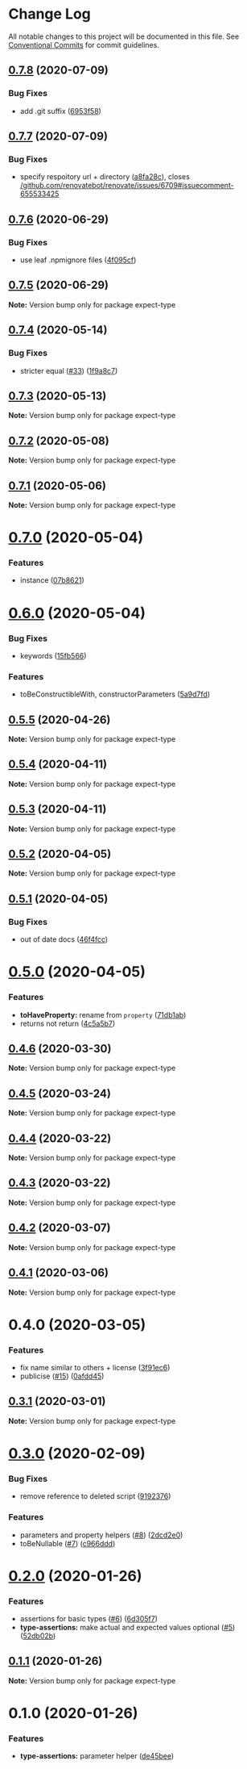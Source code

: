 # Change Log

All notable changes to this project will be documented in this file.
See [Conventional Commits](https://conventionalcommits.org) for commit guidelines.

## [0.7.8](https://github.com/mmkal/ts/compare/expect-type@0.7.7...expect-type@0.7.8) (2020-07-09)


### Bug Fixes

* add .git suffix ([6953f58](https://github.com/mmkal/ts/commit/6953f58e018c0cb91f61a1166506a7c30c273681))






## [0.7.7](https://github.com/mmkal/ts/compare/expect-type@0.7.6...expect-type@0.7.7) (2020-07-09)


### Bug Fixes

* specify respoitory url + directory ([a8fa28c](https://github.com/mmkal/ts/commit/a8fa28cbee184ea43e90cc75192a406adc398da0)), closes [/github.com/renovatebot/renovate/issues/6709#issuecomment-655533425](https://github.com//github.com/renovatebot/renovate/issues/6709/issues/issuecomment-655533425)





## [0.7.6](https://github.com/mmkal/ts/compare/expect-type@0.7.5...expect-type@0.7.6) (2020-06-29)


### Bug Fixes

* use leaf .npmignore files ([4f095cf](https://github.com/mmkal/ts/commit/4f095cf1f358dc7352e62187b1391aabfdbc6683))





## [0.7.5](https://github.com/mmkal/ts/compare/expect-type@0.7.4...expect-type@0.7.5) (2020-06-29)

**Note:** Version bump only for package expect-type






## [0.7.4](https://github.com/mmkal/ts/compare/expect-type@0.7.3...expect-type@0.7.4) (2020-05-14)


### Bug Fixes

* stricter equal ([#33](https://github.com/mmkal/ts/issues/33)) ([1f9a8c7](https://github.com/mmkal/ts/commit/1f9a8c7fe7ce962e9d6e2d8ddffeee81bce1ca31))





## [0.7.3](https://github.com/mmkal/ts/compare/expect-type@0.7.2...expect-type@0.7.3) (2020-05-13)

**Note:** Version bump only for package expect-type





## [0.7.2](https://github.com/mmkal/ts/compare/expect-type@0.7.1...expect-type@0.7.2) (2020-05-08)

**Note:** Version bump only for package expect-type





## [0.7.1](https://github.com/mmkal/ts/compare/expect-type@0.7.0...expect-type@0.7.1) (2020-05-06)

**Note:** Version bump only for package expect-type





# [0.7.0](https://github.com/mmkal/ts/compare/expect-type@0.6.0...expect-type@0.7.0) (2020-05-04)


### Features

* instance ([07b8621](https://github.com/mmkal/ts/commit/07b8621276a02f2ed1ff4d9446d0b8d6ba82ed5f))





# [0.6.0](https://github.com/mmkal/ts/compare/expect-type@0.5.5...expect-type@0.6.0) (2020-05-04)


### Bug Fixes

* keywords ([15fb566](https://github.com/mmkal/ts/commit/15fb566468a9f258c6126d24931d59bafa7cfb6f))


### Features

* toBeConstructibleWith, constructorParameters ([5a9d7fd](https://github.com/mmkal/ts/commit/5a9d7fd2c45f9eee7bffc6e6ed75e51712397b35))






## [0.5.5](https://github.com/mmkal/ts/compare/expect-type@0.5.4...expect-type@0.5.5) (2020-04-26)

**Note:** Version bump only for package expect-type






## [0.5.4](https://github.com/mmkal/ts/compare/expect-type@0.5.3...expect-type@0.5.4) (2020-04-11)

**Note:** Version bump only for package expect-type





## [0.5.3](https://github.com/mmkal/ts/compare/expect-type@0.5.2...expect-type@0.5.3) (2020-04-11)

**Note:** Version bump only for package expect-type





## [0.5.2](https://github.com/mmkal/ts/compare/expect-type@0.5.1...expect-type@0.5.2) (2020-04-05)

**Note:** Version bump only for package expect-type





## [0.5.1](https://github.com/mmkal/ts/compare/expect-type@0.5.0...expect-type@0.5.1) (2020-04-05)


### Bug Fixes

* out of date docs ([46f4fcc](https://github.com/mmkal/ts/commit/46f4fccda0db250218d0762f2a5b46f924c7f96d))





# [0.5.0](https://github.com/mmkal/ts/compare/expect-type@0.4.6...expect-type@0.5.0) (2020-04-05)


### Features

* **toHaveProperty:** rename from `property` ([71db1ab](https://github.com/mmkal/ts/commit/71db1ab62ea19a96bf7c9261c06c8a6a5c08d034))
* returns not return ([4c5a5b7](https://github.com/mmkal/ts/commit/4c5a5b708f86d7073008f1f16e8c56e4583df2ed))






## [0.4.6](https://github.com/mmkal/ts/compare/expect-type@0.4.5...expect-type@0.4.6) (2020-03-30)

**Note:** Version bump only for package expect-type






## [0.4.5](https://github.com/mmkal/ts/compare/expect-type@0.4.4...expect-type@0.4.5) (2020-03-24)

**Note:** Version bump only for package expect-type





## [0.4.4](https://github.com/mmkal/ts/compare/expect-type@0.4.3...expect-type@0.4.4) (2020-03-22)

**Note:** Version bump only for package expect-type





## [0.4.3](https://github.com/mmkal/ts/compare/expect-type@0.4.2...expect-type@0.4.3) (2020-03-22)

**Note:** Version bump only for package expect-type





## [0.4.2](https://github.com/mmkal/ts/compare/expect-type@0.4.1...expect-type@0.4.2) (2020-03-07)

**Note:** Version bump only for package expect-type






## [0.4.1](https://github.com/mmkal/ts/compare/expect-type@0.4.0...expect-type@0.4.1) (2020-03-06)

**Note:** Version bump only for package expect-type





# 0.4.0 (2020-03-05)


### Features

* fix name similar to others + license ([3f91ec6](https://github.com/mmkal/ts/commit/3f91ec6da89e2de07453fbc27379a783d754d8b8))
* publicise ([#15](https://github.com/mmkal/ts/issues/15)) ([0afdd45](https://github.com/mmkal/ts/commit/0afdd459e1dc89c2c39f56dcebf2ecdabb5df123))






## [0.3.1](https://github.com/mmkal/ts/compare/expect-type@0.3.0...expect-type@0.3.1) (2020-03-01)

**Note:** Version bump only for package expect-type





# [0.3.0](https://github.com/mmkal/ts/compare/expect-type@0.2.0...expect-type@0.3.0) (2020-02-09)


### Bug Fixes

* remove reference to deleted script ([9192376](https://github.com/mmkal/ts/commit/9192376a2fa369cfbd8f599edef4cfd64e0e28cd))


### Features

* parameters and property helpers ([#8](https://github.com/mmkal/ts/issues/8)) ([2dcd2e0](https://github.com/mmkal/ts/commit/2dcd2e058ec33f49bc718f084075bd88af0cf709))
* toBeNullable ([#7](https://github.com/mmkal/ts/issues/7)) ([c966ddd](https://github.com/mmkal/ts/commit/c966dddbba2fcb65a6a4d4283811204a5aeb5c1a))





# [0.2.0](https://github.com/mmkal/ts/compare/expect-type@0.1.1...expect-type@0.2.0) (2020-01-26)


### Features

* assertions for basic types ([#6](https://github.com/mmkal/ts/issues/6)) ([6d305f7](https://github.com/mmkal/ts/commit/6d305f7ecd58114e15b1ad97811b0f4e35c50fb3))
* **type-assertions:** make actual and expected values optional ([#5](https://github.com/mmkal/ts/issues/5)) ([52db02b](https://github.com/mmkal/ts/commit/52db02bdbd0eb6c4767078c0080319ced866d6c5))





## [0.1.1](https://github.com/mmkal/ts/compare/expect-type@0.1.0...expect-type@0.1.1) (2020-01-26)

**Note:** Version bump only for package expect-type





# 0.1.0 (2020-01-26)


### Features

* **type-assertions:** parameter helper ([de45bee](https://github.com/mmkal/ts/commit/de45beefa984b17f686ba387ffab9675f28ec74a))
